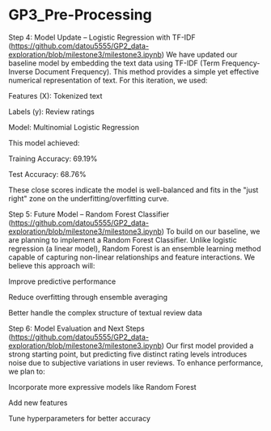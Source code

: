 # GP3_Pre-Processing
Step 4: Model Update – Logistic Regression with TF-IDF
(https://github.com/datou5555/GP2_data-exploration/blob/milestone3/milestone3.ipynb)
We have updated our baseline model by embedding the text data using TF-IDF (Term Frequency-Inverse Document Frequency). This method provides a simple yet effective numerical representation of text. For this iteration, we used:

  Features (X): Tokenized text

  Labels (y): Review ratings

  Model: Multinomial Logistic Regression

This model achieved:

  Training Accuracy: 69.19%

  Test Accuracy: 68.76%

These close scores indicate the model is well-balanced and fits in the "just right" zone on the underfitting/overfitting curve.

Step 5: Future Model – Random Forest Classifier
(https://github.com/datou5555/GP2_data-exploration/blob/milestone3/milestone3.ipynb)
To build on our baseline, we are planning to implement a Random Forest Classifier. Unlike logistic regression (a linear model), Random Forest is an ensemble learning method capable of capturing non-linear relationships and feature interactions. We believe this approach will:

  Improve predictive performance

  Reduce overfitting through ensemble averaging

  Better handle the complex structure of textual review data

Step 6: Model Evaluation and Next Steps
(https://github.com/datou5555/GP2_data-exploration/blob/milestone3/milestone3.ipynb)
Our first model provided a strong starting point, but predicting five distinct rating levels introduces noise due to subjective variations in user reviews. To enhance performance, we plan to:

  Incorporate more expressive models like Random Forest

  Add new features

  Tune hyperparameters for better accuracy




